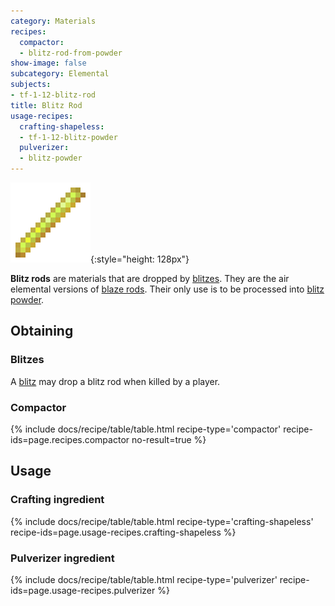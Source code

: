 ```yaml
---
category: Materials
recipes:
  compactor:
  - blitz-rod-from-powder
show-image: false
subcategory: Elemental
subjects:
- tf-1-12-blitz-rod
title: Blitz Rod
usage-recipes:
  crafting-shapeless:
  - tf-1-12-blitz-powder
  pulverizer:
  - blitz-powder
---
```


![Blitz rod](/assets/images/docs/1.12/thermal-foundation/blitz-rod.png){:style="height: 128px"}


**Blitz rods** are materials that are dropped by [blitzes](../blitz/). They
are the air elemental versions of [blaze
rods](https://minecraft.gamepedia.com/Blaze_Rod). Their only use is to be
processed into [blitz powder](../blitz-powder/).


Obtaining
---------

### Blitzes
A [blitz](../blitz/) may drop a blitz rod when killed by a player.

### Compactor
{% include docs/recipe/table/table.html recipe-type='compactor' recipe-ids=page.recipes.compactor no-result=true %}


Usage
-----

### Crafting ingredient
{% include docs/recipe/table/table.html recipe-type='crafting-shapeless' recipe-ids=page.usage-recipes.crafting-shapeless %}

### Pulverizer ingredient
{% include docs/recipe/table/table.html recipe-type='pulverizer' recipe-ids=page.usage-recipes.pulverizer %}
